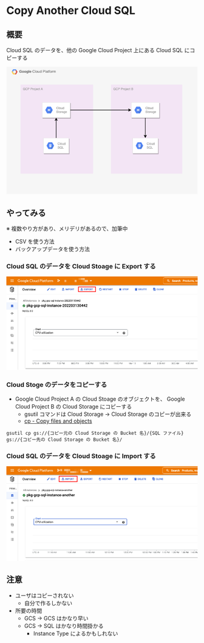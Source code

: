 # Copy Another Cloud SQL

## 概要

Cloud SQL のデータを、他の Google Cloud Project 上にある Cloud SQL にコピーする

![](./_img/overview.png)

## やってみる

※ 複数やり方⁠⁠⁠⁠⁠⁠⁠があり、メリデリがあるので、加筆中

- CSV を使う方法
- バックアップデータを使う方法

### Cloud SQL のデータを Cloud Stoage に Export する

![](./_img/01.png)

### Cloud Stoge のデータをコピーする

- Google Cloud Project A の Cloud Stoage のオブジェクトを、 Google Cloud Project B の Cloud Storage にコピーする
  - gsutil コマンドは Cloud Storage -> Cloud Storage のコピーが出来る
  - [cp - Copy files and objects](https://cloud.google.com/storage/docs/gsutil/commands/cp)

```
gsutil cp gs://{コピー元の Cloud Storage の Bucket 名}/{SQL ファイル}  gs://{コピー先の Cloud Storage の Bucket 名}/
```

### Cloud SQL のデータを Cloud Stoage に Import する

![](./_img/02.png)

## 注意

- ユーザはコピーされない
  - 自分で作るしかない
- 所要の時間
  - GCS -> GCS はかなり早い
  - GCS -> SQL はかなり時間掛かる
    - Instance Type によるかもしれない
